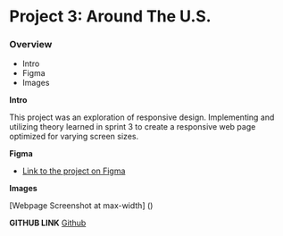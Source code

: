 # Project 3: Around The U.S.

### Overview

- Intro
- Figma
- Images

**Intro**

This project was an exploration of responsive design. Implementing and utilizing theory learned in sprint 3 to create a responsive web page optimized for varying screen sizes.

**Figma**

- [Link to the project on Figma](https://www.figma.com/file/ii4xxsJ0ghevUOcssTlHZv/Sprint-3%3A-Around-the-US?node-id=0%3A1)

**Images**

[Webpage Screenshot at max-width] ()

**GITHUB LINK**
[Github](https://github.com/jawrj/se_project_aroundtheus.git)

